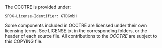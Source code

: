 The OCCTRE is provided under:

	SPDX-License-Identifier: GTDGmbH

Some components included in OCCTRE are licensed under their own licensing terms. See LICENSE.txt in
the corresponding folders, or the header of each source file. All contributions to the *OCCTRE* are
subject to this COPYING file.
